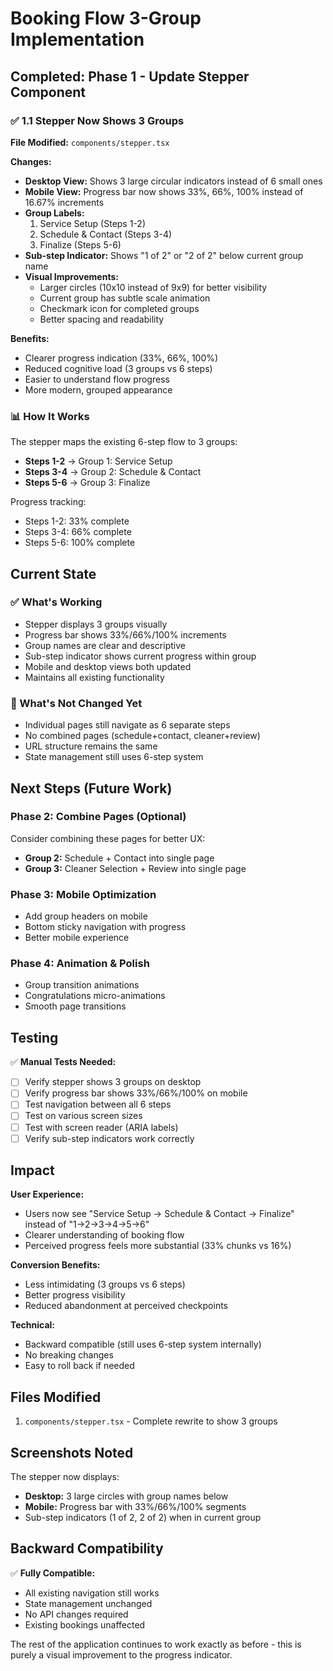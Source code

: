 # Booking Flow 3-Group Implementation

## Completed: Phase 1 - Update Stepper Component

### ✅ 1.1 Stepper Now Shows 3 Groups

**File Modified:** `components/stepper.tsx`

**Changes:**
- **Desktop View:** Shows 3 large circular indicators instead of 6 small ones
- **Mobile View:** Progress bar now shows 33%, 66%, 100% instead of 16.67% increments
- **Group Labels:**
  1. Service Setup (Steps 1-2)
  2. Schedule & Contact (Steps 3-4)
  3. Finalize (Steps 5-6)
- **Sub-step Indicator:** Shows "1 of 2" or "2 of 2" below current group name
- **Visual Improvements:**
  - Larger circles (10x10 instead of 9x9) for better visibility
  - Current group has subtle scale animation
  - Checkmark icon for completed groups
  - Better spacing and readability

**Benefits:**
- Clearer progress indication (33%, 66%, 100%)
- Reduced cognitive load (3 groups vs 6 steps)
- Easier to understand flow progress
- More modern, grouped appearance

### 📊 How It Works

The stepper maps the existing 6-step flow to 3 groups:
- **Steps 1-2** → Group 1: Service Setup
- **Steps 3-4** → Group 2: Schedule & Contact  
- **Steps 5-6** → Group 3: Finalize

Progress tracking:
- Steps 1-2: 33% complete
- Steps 3-4: 66% complete
- Steps 5-6: 100% complete

## Current State

### ✅ What's Working
- Stepper displays 3 groups visually
- Progress bar shows 33%/66%/100% increments
- Group names are clear and descriptive
- Sub-step indicator shows current progress within group
- Mobile and desktop views both updated
- Maintains all existing functionality

### 📝 What's Not Changed Yet
- Individual pages still navigate as 6 separate steps
- No combined pages (schedule+contact, cleaner+review)
- URL structure remains the same
- State management still uses 6-step system

## Next Steps (Future Work)

### Phase 2: Combine Pages (Optional)
Consider combining these pages for better UX:
- **Group 2:** Schedule + Contact into single page
- **Group 3:** Cleaner Selection + Review into single page

### Phase 3: Mobile Optimization
- Add group headers on mobile
- Bottom sticky navigation with progress
- Better mobile experience

### Phase 4: Animation & Polish
- Group transition animations
- Congratulations micro-animations
- Smooth page transitions

## Testing

✅ **Manual Tests Needed:**
- [ ] Verify stepper shows 3 groups on desktop
- [ ] Verify progress bar shows 33%/66%/100% on mobile
- [ ] Test navigation between all 6 steps
- [ ] Test on various screen sizes
- [ ] Test with screen reader (ARIA labels)
- [ ] Verify sub-step indicators work correctly

## Impact

**User Experience:**
- Users now see "Service Setup → Schedule & Contact → Finalize" instead of "1→2→3→4→5→6"
- Clearer understanding of booking flow
- Perceived progress feels more substantial (33% chunks vs 16%)

**Conversion Benefits:**
- Less intimidating (3 groups vs 6 steps)
- Better progress visibility
- Reduced abandonment at perceived checkpoints

**Technical:**
- Backward compatible (still uses 6-step system internally)
- No breaking changes
- Easy to roll back if needed

## Files Modified

1. `components/stepper.tsx` - Complete rewrite to show 3 groups

## Screenshots Noted

The stepper now displays:
- **Desktop:** 3 large circles with group names below
- **Mobile:** Progress bar with 33%/66%/100% segments
- Sub-step indicators (1 of 2, 2 of 2) when in current group

## Backward Compatibility

✅ **Fully Compatible:**
- All existing navigation still works
- State management unchanged
- No API changes required
- Existing bookings unaffected

The rest of the application continues to work exactly as before - this is purely a visual improvement to the progress indicator.

